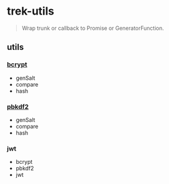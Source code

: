 # trek-utils

> Wrap trunk or callback to Promise or GeneratorFunction.

## utils

### [bcrypt](https://github.com/ncb000gt/node.bcrypt.js)

* genSalt
* compare
* hash

### [pbkdf2](https://iojs.org/api/crypto.html#crypto_crypto_pbkdf2_password_salt_iterations_keylen_digest_callback)

* genSalt
* compare
* hash

### jwt
* bcrypt
* pbkdf2
* jwt

